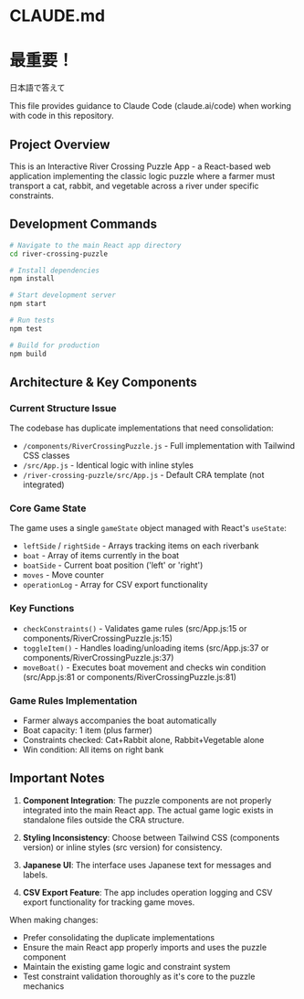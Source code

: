 # CLAUDE.md

# 最重要！
日本語で答えて

This file provides guidance to Claude Code (claude.ai/code) when working with code in this repository.

## Project Overview

This is an Interactive River Crossing Puzzle App - a React-based web application implementing the classic logic puzzle where a farmer must transport a cat, rabbit, and vegetable across a river under specific constraints.

## Development Commands

```bash
# Navigate to the main React app directory
cd river-crossing-puzzle

# Install dependencies
npm install

# Start development server
npm start

# Run tests
npm test

# Build for production
npm build
```

## Architecture & Key Components

### Current Structure Issue
The codebase has duplicate implementations that need consolidation:
- `/components/RiverCrossingPuzzle.js` - Full implementation with Tailwind CSS classes
- `/src/App.js` - Identical logic with inline styles
- `/river-crossing-puzzle/src/App.js` - Default CRA template (not integrated)

### Core Game State
The game uses a single `gameState` object managed with React's `useState`:
- `leftSide` / `rightSide` - Arrays tracking items on each riverbank
- `boat` - Array of items currently in the boat
- `boatSide` - Current boat position ('left' or 'right')
- `moves` - Move counter
- `operationLog` - Array for CSV export functionality

### Key Functions
- `checkConstraints()` - Validates game rules (src/App.js:15 or components/RiverCrossingPuzzle.js:15)
- `toggleItem()` - Handles loading/unloading items (src/App.js:37 or components/RiverCrossingPuzzle.js:37)
- `moveBoat()` - Executes boat movement and checks win condition (src/App.js:81 or components/RiverCrossingPuzzle.js:81)

### Game Rules Implementation
- Farmer always accompanies the boat automatically
- Boat capacity: 1 item (plus farmer)
- Constraints checked: Cat+Rabbit alone, Rabbit+Vegetable alone
- Win condition: All items on right bank

## Important Notes

1. **Component Integration**: The puzzle components are not properly integrated into the main React app. The actual game logic exists in standalone files outside the CRA structure.

2. **Styling Inconsistency**: Choose between Tailwind CSS (components version) or inline styles (src version) for consistency.

3. **Japanese UI**: The interface uses Japanese text for messages and labels.

4. **CSV Export Feature**: The app includes operation logging and CSV export functionality for tracking game moves.

When making changes:
- Prefer consolidating the duplicate implementations
- Ensure the main React app properly imports and uses the puzzle component
- Maintain the existing game logic and constraint system
- Test constraint validation thoroughly as it's core to the puzzle mechanics